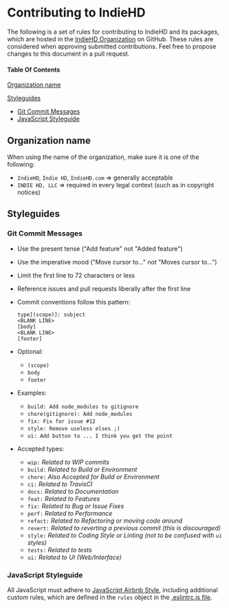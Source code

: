 # Contributing to IndieHD

The following is a set of rules for contributing to IndieHD and its packages, which are hosted in the [IndieHD Organization](https://github.com/indiehd) on GitHub. These rules are considered when approving submitted contributions. Feel free to propose changes to this document in a pull request.

#### Table Of Contents

[Organization name](#organization-name)

[Styleguides](#styleguides)
  * [Git Commit Messages](#git-commit-messages)
  * [JavaScript Styleguide](#javascript-styleguide)

## Organization name

When using the name of the organization, make sure it is one of the following:
  * `IndieHD`, `Indie HD`, `IndieHD.com` => generally acceptable
  * `INDIE HD, LLC` => required in every legal context (such as in copyright notices)

## Styleguides

### Git Commit Messages

* Use the present tense ("Add feature" not "Added feature")
* Use the imperative mood ("Move cursor to..." not "Moves cursor to...")
* Limit the first line to 72 characters or less
* Reference issues and pull requests liberally after the first line

* Commit conventions follow this pattern:
    ```
    type[(scope)]: subject
    <BLANK LINE>
    [body]
    <BLANK LINE>
    [footer]
    ```
    
* Optional:    
    * `(scope)`
    * `body`
    * `footer`
    
* Examples:
    * `build: Add node_modules to gitignore`
    * `chore(gitignore): Add node_modules`
    * `fix: Fix for issue #12`
    * `style: Remove useless elses ;)`
    * `ui: Add button to ... I think you get the point`
 
* Accepted types:

    * `wip:`    *Related to WIP commits*
    * `build:`  *Related to Build or Environment*
    * `chore:`  *Also Accepted for Build or Environment*
    * `ci:`     *Related to TravisCI*
    * `docs:`   *Related to Documentation*
    * `feat:`   *Related to Features*
    * `fix:`    *Related to Bug or Issue Fixes*
    * `perf:`   *Related to Performance*
    * `refact:` *Related to Refactoring or moving code around*
    * `revert:` *Related to reverting a previous commit (this is discouraged)*
    * `style:`  *Related to Coding Style or Linting (not to be confused with `ui` styles)*
    * `tests:`  *Related to tests*
    * `ui:`     *Related to UI (Web/Interface)*

### JavaScript Styleguide

All JavaScript must adhere to [JavaScript Airbnb Style](https://github.com/airbnb/javascript/), 
including additional custom rules, which are defined in the `rules` object in the [.eslintrc.js file](https://github.com/indiehd/website-ui/blob/master/.eslintrc.js).